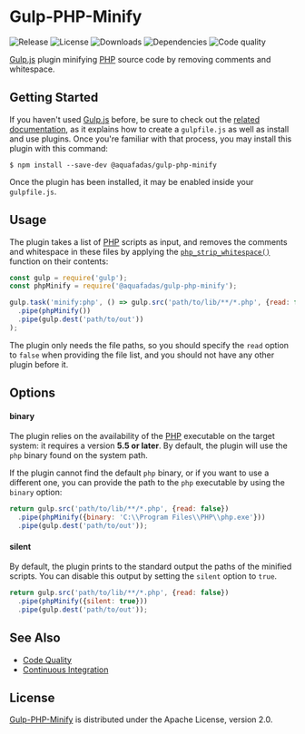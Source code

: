 # Gulp-PHP-Minify
![Release](http://img.shields.io/npm/v/@aquafadas/gulp-php-minify.svg) ![License](http://img.shields.io/npm/l/@aquafadas/gulp-php-minify.svg) ![Downloads](http://img.shields.io/npm/dt/@aquafadas/gulp-php-minify.svg) ![Dependencies](http://img.shields.io/david/aquafadas-com/gulp-php-minify.svg) ![Code quality](https://img.shields.io/codacy/grade/7a9f7db5e0174d139641bcc3905cbfed.svg)

[Gulp.js](http://gulpjs.com) plugin minifying [PHP](http://php.net) source code by removing comments and whitespace.

## Getting Started
If you haven't used [Gulp.js](http://gulpjs.com) before, be sure to check out the [related documentation](https://github.com/gulpjs/gulp/blob/master/docs/README.md), as it explains how to create a `gulpfile.js` as well as install and use plugins.
Once you're familiar with that process, you may install this plugin with this command:

```shell
$ npm install --save-dev @aquafadas/gulp-php-minify
```

Once the plugin has been installed, it may be enabled inside your `gulpfile.js`.

## Usage
The plugin takes a list of [PHP](http://php.net) scripts as input, and removes the comments and whitespace in these files by applying the [`php_strip_whitespace()`](http://php.net/manual/en/function.php-strip-whitespace.php) function on their contents:

```javascript
const gulp = require('gulp');
const phpMinify = require('@aquafadas/gulp-php-minify');

gulp.task('minify:php', () => gulp.src('path/to/lib/**/*.php', {read: false})
  .pipe(phpMinify())
  .pipe(gulp.dest('path/to/out'))
);
```

The plugin only needs the file paths, so you should specify the `read` option to `false` when providing the file list, and you should not have any other plugin before it.

## Options

#### binary
The plugin relies on the availability of the [PHP](http://php.net) executable on the target system: it requires a version **5.5 or later**. By default, the plugin will use the `php` binary found on the system path.

If the plugin cannot find the default `php` binary, or if you want to use a different one, you can provide the path to the `php` executable by using the `binary` option:

```javascript
return gulp.src('path/to/lib/**/*.php', {read: false})
  .pipe(phpMinify({binary: 'C:\\Program Files\\PHP\\php.exe'}))
  .pipe(gulp.dest('path/to/out'));
```

#### silent
By default, the plugin prints to the standard output the paths of the minified scripts. You can disable this output by setting the `silent` option to `true`.

```javascript
return gulp.src('path/to/lib/**/*.php', {read: false})
  .pipe(phpMinify({silent: true}))
  .pipe(gulp.dest('path/to/out'));
```

## See Also
- [Code Quality](https://www.codacy.com/app/aquafadas/gulp-php-minify)
- [Continuous Integration](https://travis-ci.org/aquafadas-com/gulp-php-minify)

## License
[Gulp-PHP-Minify](https://www.npmjs.com/package/@aquafadas/gulp-php-minify) is distributed under the Apache License, version 2.0.
